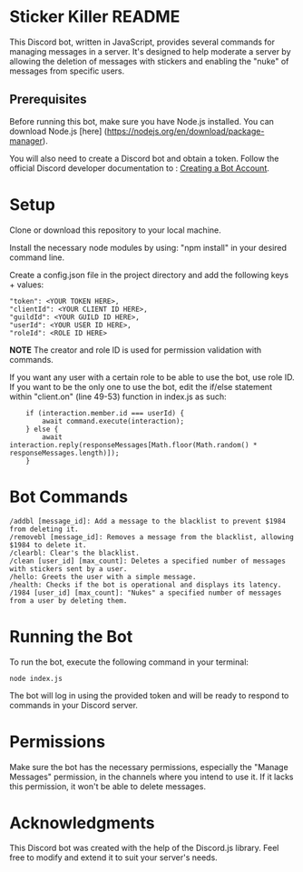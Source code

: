 # Sticker Killer README

This Discord bot, written in JavaScript, provides several commands for managing messages in a server. It's designed to help moderate a server by allowing the deletion of messages with stickers and enabling the "nuke" of messages from specific users.

## Prerequisites

Before running this bot, make sure you have Node.js installed. You can download Node.js [here] (https://nodejs.org/en/download/package-manager).

You will also need to create a Discord bot and obtain a token. Follow the official Discord developer documentation to : [Creating a Bot Account](https://discordpy.readthedocs.io/en/stable/discord.html).

# Setup

Clone or download this repository to your local machine.

Install the necessary node modules by using: "npm install" in your desired command line.

Create a config.json file in the project directory and add the following keys + values:

	"token": <YOUR TOKEN HERE>,
	"clientId": <YOUR CLIENT ID HERE>,
	"guildId": <YOUR GUILD ID HERE>,
	"userId": <YOUR USER ID HERE>,
	"roleId": <ROLE ID HERE>

**NOTE** The creator and role ID is used for permission validation with commands.

If you want any user with a certain role to be able to use the bot, use role ID. If you want to be the only one to use the bot, edit the if/else statement within "client.on" (line 49-53) function in index.js as such:

```
    if (interaction.member.id === userId) {
        await command.execute(interaction);
    } else {
        await interaction.reply(responseMessages[Math.floor(Math.random() * responseMessages.length)]);
    }
```

# Bot Commands
    /addbl [message_id]: Add a message to the blacklist to prevent $1984 from deleting it.
    /removebl [message_id]: Removes a message from the blacklist, allowing $1984 to delete it.
    /clearbl: Clear's the blacklist.
    /clean [user_id] [max_count]: Deletes a specified number of messages with stickers sent by a user.
    /hello: Greets the user with a simple message.
    /health: Checks if the bot is operational and displays its latency.
    /1984 [user_id] [max_count]: "Nukes" a specified number of messages from a user by deleting them.

# Running the Bot

To run the bot, execute the following command in your terminal:

    node index.js

The bot will log in using the provided token and will be ready to respond to commands in your Discord server.

# Permissions

Make sure the bot has the necessary permissions, especially the "Manage Messages" permission, in the channels where you intend to use it. If it lacks this permission, it won't be able to delete messages.

# Acknowledgments

This Discord bot was created with the help of the Discord.js library. Feel free to modify and extend it to suit your server's needs.
